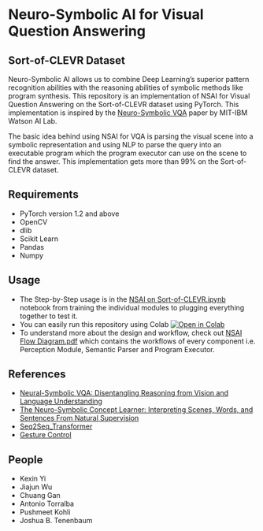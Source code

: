 # Neuro-Symbolic AI for Visual Question Answering
## Sort-of-CLEVR Dataset

Neuro-Symbolic AI allows us to combine Deep Learning’s superior pattern recognition abilities with the reasoning abilities of symbolic methods like program synthesis. This repository is an implementation of NSAI for Visual Question Answering on the Sort-of-CLEVR dataset using PyTorch. This implementation is inspired by the [Neuro-Symbolic VQA](https://arxiv.org/abs/1810.02338) paper by MIT-IBM Watson AI Lab.

The basic idea behind using NSAI for VQA is parsing the visual scene into a symbolic representation and using NLP to parse the query into an executable program which the program executor can use on the scene to find the answer. This implementation gets more than 99% on the Sort-of-CLEVR dataset.

## Requirements
- PyTorch version 1.2 and above
- OpenCV
- dlib
- Scikit Learn
- Pandas
- Numpy

## Usage
- The Step-by-Step usage is in the [NSAI on Sort-of-CLEVR.ipynb](https://github.com/nerdimite/neuro-symbolic-ai-soc/blob/master/NSAI%20on%20Sort-of-CLEVR.ipynb) notebook from training the individual modules to plugging everything together to test it.
- You can easily run this repository using Colab <a href="https://colab.research.google.com/github/nerdimite/neuro-symbolic-ai-soc/blob/master/NSAI%20on%20Sort-of-CLEVR.ipynb" target="_parent"><img src="https://colab.research.google.com/assets/colab-badge.svg" alt="Open in Colab"/></a>
- To understand more about the design and workflow, check out [NSAI Flow Diagram.pdf](https://github.com/nerdimite/neuro-symbolic-ai-soc/blob/master/NSAI%20Flow%20Diagram.pdf) which contains the workflows of every component i.e. Perception Module, Semantic Parser and Program Executor.

## References
- [Neural-Symbolic VQA: Disentangling Reasoning from Vision and Language Understanding](https://arxiv.org/abs/1810.02338)
- [The Neuro-Symbolic Concept Learner: Interpreting Scenes, Words, and Sentences From Natural Supervision](https://arxiv.org/abs/1904.12584)
- [Seq2Seq_Transformer](https://github.com/aladdinpersson/Machine-Learning-Collection/blob/master/ML/Pytorch/more_advanced/seq2seq_transformer/seq2seq_transformer.py)
- [Gesture Control](https://www.learnopencv.com/training-a-custom-object-detector-with-dlib-making-gesture-controlled-applications/)

## People
- Kexin Yi
- Jiajun Wu
- Chuang Gan
- Antonio Torralba
- Pushmeet Kohli
- Joshua B. Tenenbaum
